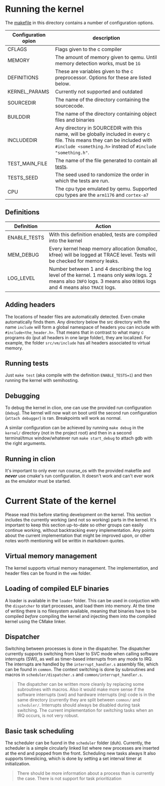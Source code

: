 # Running the kernel

The [makefile](Makefile) in this directory contains a number of configuration options.

| Configuration opion | description |
| --- | --- |
| CFLAGS | Flags given to the c compiler |
| MEMORY | The amount of memory given to qemu. Until memory detection works, must be `1G` |
| DEFINITIONS | These are variables given to the c preprocessor. Options for these are listed below. |
| KERNEL_PARAMS | Currently not supported and outdated |
| SOURCEDIR | The name of the directory containing the sourcecode. |
| BUILDDIR | The name of the directory containing object files and binaries |
| INCLUDEDIR | Any directory in SOURCEDIR with this name, will be globally included in every c file. This means they can be included with `#include <something.h>` instead of `#include "something.h"`. |
| TEST_MAIN_FILE | The name of the file generated to contain all [tests](src/test/README.md). | 
| TESTS_SEED | The seed used to randomize the order in which the tests are run. |
| CPU | The cpu type emulated by qemu. Supported cpu types are the `arm1176` and `cortex-a7`|


## Definitions

| Definition | Action |
| --- | --- |
| ENABLE_TESTS | With this definition enabled, tests are compiled into the kernel |
| MEM_DEBUG | Every kernel heap memory allocation (kmalloc, kfree) will be logged at TRACE level. Tests will be checked for memory leaks. |
| LOG_LEVEL | Number between 1 and 4 describing the log level of the kernel. 1 means only `WARN` logs. 2 means also `INFO` logs. 3 means also `DEBUG` logs and 4 means also `TRACE` logs.

## Adding headers

The locations of header files are automatically detected. Even cmake automatically finds them. Any directory below the src
directory with the name `include` will form a global namespace of headers you can include with `#include<the_header.h>`.
That means that in contrast to what many c programs do (put all headers in one large folder), they are localized. For example,
the folder `src/vm/include` has all headers associated to virtual memory.  


## Running tests

Just `make test` (aka compile with the definition `ENABLE_TESTS=1`) and then running the kernel with semihosting. 


## Debugging

To debug the kernel in clion, one can use the provided run configuration (`debug`). The kernel will now wait on 
boot until the second run configuration (`attach debugger`) is ran. Breakpoints will work as normal.

A similar configuration can be achieved by running `make debug` in the `kernel/` directory (not in the project root) and 
then in a second terminal/tmux window/whatever run `make start_debug` to attach gdb with the right arguments.

## Running in clion

It's important to only ever run course_os with the provided makefile and ***never*** use cmake's run configuration. 
It doesn't work and can't ever work as the emulator must be started. 

# Current State of the kernel

Please read this before starting development on the kernel. This section includes the currently working (and not so working) parts in the kernel.
It's important to keep this section up-to-date so other groups can easily continue working, without backtracking every implementation.
Any points about the current implementation that might be improved upon, or other notes worth mentioning will be writtin in markdown quotes.

##  Virtual memory management
The kernel supports virtual memory management. The implementation, and header files can be found in the `vmm` folder.

## Loading of compiled ELF binaries
A loader is available in the `loader` folder. This can be used in conjuction with the `dispatcher` to start processes, and load them into memory.
At the time of writing there is no filesystem available, meaning that binaries have to be compiled _before_ compiling the kernel and injecting them into the compiled kernel using the CMake linker.

## Dispatcher
Switching between processes is done in the dispatcher. The dispatcher currently supports switching from User to SVC mode when calling software interrupts (SWI), as well as timer-based interrupts from any mode to IRQ. The interrupts are handled by the `interrupt_handler.s` assembly file, which can be found in `common`. 
The context switching is done by subroutines and macros in `scheduler/dispatcher.s` and `common/interrupt_handler.s`.

> The dispatcher can be written more cleanly by replacing some subroutines with macros. Also it would make more sense if the software interrupts (swi) and hardware interrupts (irq) code is in the same directory (currently they are split between `common/` and `scheduler/`.
> Interrupts should always be disabled during task switching.
> The current implementation for switching tasks when an IRQ occurs, is not very robust.

## Basic task scheduling
The scheduler can be fuond in the `scheduler` folder (duh). Currently, the scheduler is a simple circularly linked list where new processes are inserted at the end and popped from the front.
Scheduling new tasks always 
It also supports timeslicing, which is done by setting a set interval timer at initialization.

> There should be more information about a process than is currently the case. 
> There is not support for task prioritization


